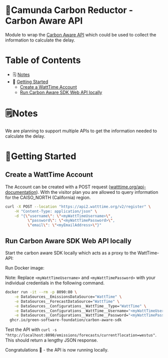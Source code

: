 # 🌱Camunda Carbon Reductor - Carbon Aware API

Module to wrap the [Carbon Aware API](https://github.com/Green-Software-Foundation/carbon-aware-sdk) which could be used 
to collect the information to calculate the delay. 

# Table of Contents

* 🗒 [Notes](#notes)
* 🚀 [Getting Started](#getting-started)
    * [Create a WattTime Account](#create-a-watttime-account)
    * [Run Carbon Aware SDK Web API locally](#run-carbon-aware-sdk-web-api-locally)

# 🗒️Notes

We are planning to support multiple APIs to get the information needed to
calculate the delay.

# 🚀Getting Started

## Create a WattTime Account
The Account can be created with a POST request ([watttime.org/api-documentation](https://www.watttime.org/api-documentation/#best-practices-for-api-usage)). With the visitor plan you are allowed to query information for the
CAISO_NORTH (California) region.

```bash
curl -X POST --location "https://api2.watttime.org/v2/register" \
    -H "Content-Type: application/json" \
    -d "{\"username\": \"<myWattTimeUsername>\",
          \"password\": \"<myWattTimePassword>\",
          \"email\": \"<myEmailAddress>\"}"
```

## Run Carbon Aware SDK Web API locally

Start the carbon aware SDK locally which acts as a proxy to the WattTime-API:

Run Docker image:

Note: Replace `<myWattTimeUsername>` and `<myWattTimePassword>` with your individual credentials in the following command.

```bash
docker run -it --rm -p 8090:80 \
    -e DataSources__EmissionsDataSource="WattTime" \
    -e DataSources__ForecastDataSource="WattTime" \
    -e DataSources__Configurations__WattTime__Type="WattTime" \
    -e DataSources__Configurations__WattTime__Username="<myWattTimeUsername>" \
    -e DataSources__Configurations__WattTime__Password="<myWattTimePassword>" \
  ghcr.io/green-software-foundation/carbon-aware-sdk
```

Test the API with `curl -s "http://localhost:8090/emissions/forecasts/current?location=westus"`.
This should return a lengthy JSON response.

Congratulations 🎉 - the API is now running locally.
